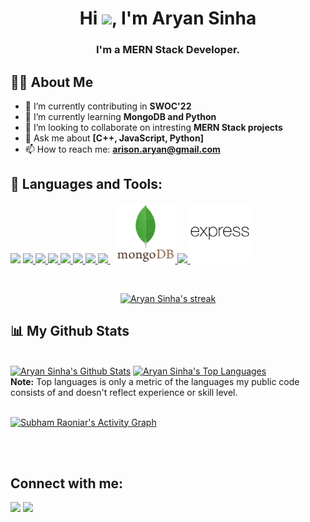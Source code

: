 <h1 align="center">Hi <img src="https://raw.githubusercontent.com/MartinHeinz/MartinHeinz/master/wave.gif" width="30px">, I'm Aryan Sinha</h1>
<h3 align="center">I'm a MERN Stack Developer.</h3>

## 🙋‍♂️ About Me

- 🔭 I’m currently contributing in **SWOC'22**
- 🌱 I’m currently learning **MongoDB and Python**
- 👯 I’m looking to collaborate on intresting **MERN Stack projects**
- 💬 Ask me about **[C++, JavaScript, Python]**
- 📫 How to reach me: **arison.aryan@gmail.com**

## 🚀 Languages and Tools:

<p align="left"> 
    <a href="#" target="_blank"><img src="https://img.icons8.com/color/96/000000/c-plus-plus-logo.png"/></a>
    <a href="https://reactjs.org/" target="_blank"> <img src="https://img.icons8.com/color/96/000000/react-native.png"/> </a> 
    <a href="https://developer.mozilla.org/en-US/docs/Web/JavaScript" target="_blank"> <img src="https://img.icons8.com/color/96/000000/javascript.png"/> </a> 
    <a href="https://www.w3.org/html/" target="_blank"> <img src="https://img.icons8.com/color/96/000000/html-5.png"/> </a> 
    <a href="https://www.w3schools.com/css/" target="_blank"> <img src="https://img.icons8.com/color/96/000000/css3.png"/> </a> 
    <a href="https://getbootstrap.com" target="_blank"> <img src="https://img.icons8.com/color/96/000000/bootstrap.png"/> </a> 
    <a href="https://www.python.org" target="_blank"> <img src="https://img.icons8.com/color/96/000000/python.png"/> </a> 
    <a style="padding-right:8px;" href="https://nodejs.org" target="_blank"> <img src="https://img.icons8.com/color/96/000000/nodejs.png"/> </a> 
    <a href="https://www.mongodb.com/" target="_blank"> <img src="https://raw.githubusercontent.com/devicons/devicon/master/icons/mongodb/mongodb-original-wordmark.svg" alt="mongodb" width="96" height="96"/> </a>  
    <a href="https://git-scm.com/" target="_blank"> <img src="https://img.icons8.com/color/96/000000/git.png"/> </a>  
    <a href="https://expressjs.com" target="_blank"> <img src="https://raw.githubusercontent.com/devicons/devicon/master/icons/express/express-original-wordmark.svg" alt="express" width="96" height="96"/> </a>
</p>

<!-- [![React Badge](https://img.shields.io/badge/-React-61DBFB?style=for-the-badge&labelColor=black&logo=react&logoColor=61DBFB)](#)  [![Javascript Badge](https://img.shields.io/badge/-Javascript-F0DB4F?style=for-the-badge&labelColor=black&logo=javascript&logoColor=F0DB4F)](#) [![Typescript Badge](https://img.shields.io/badge/-Typescript-007acc?style=for-the-badge&labelColor=black&logo=typescript&logoColor=007acc)](#) [![Nodejs Badge](https://img.shields.io/badge/-Nodejs-3C873A?style=for-the-badge&labelColor=black&logo=node.js&logoColor=3C873A)](#) [![GraphQL Badge](https://img.shields.io/badge/-GraphQl-e535ab?style=for-the-badge&labelColor=black&logo=node.js&logoColor=e535ab)](#) -->
<br/>

<p align="center">
    <a href="https://github.com/arison08/github-readme-streak-stats">
        <img title="🔥 Get streak stats for your profile at git.io/streak-stats" alt="Aryan Sinha's streak" src="https://github-readme-streak-stats.herokuapp.com/?user=SubhamRaoniar28&theme=black-ice&hide_border=true&stroke=0000&background=060A0CD0"/>
    </a>
</p>

## 📊 My Github Stats

  <br/>
    <a href="https://github.com/arison08/github-readme-stats"><img alt="Aryan Sinha's Github Stats" src="https://github-readme-stats.vercel.app/api?username=arison08&show_icons=true&count_private=true&theme=react&hide_border=true&bg_color=0D1117" /></a>
  <a href="https://github.com/arison08/github-readme-stats"><img alt="Aryan Sinha's Top Languages" src="https://github-readme-stats.vercel.app/api/top-langs/?username=arison08&langs_count=8&count_private=true&layout=compact&theme=react&hide_border=true&bg_color=0D1117" /></a>
  <br/>
  <b>Note:</b> Top languages is only a metric of the languages my public code consists of and doesn't reflect experience or skill level.

<br/>
<br/>

<a href="https://github.com/arison08/github-readme-activity-graph"><img alt="Subham Raoniar's Activity Graph" src="https://activity-graph.herokuapp.com/graph?username=arison08&bg_color=0D1117&color=5BCDEC&line=5BCDEC&point=FFFFFF&hide_border=true" /></a>

<br/>
<br/>

## Connect with me:

<p align="left">

<a href = "https://www.linkedin.com/in/aryan-sinha0520/"><img src="https://img.icons8.com/fluent/48/000000/linkedin.png"/></a>
<a href = "https://twitter.com/arisonsinha"><img src="https://img.icons8.com/fluent/48/000000/twitter.png"/></a>

</p>

